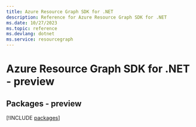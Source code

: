 ```yaml
---
title: Azure Resource Graph SDK for .NET
description: Reference for Azure Resource Graph SDK for .NET
ms.date: 10/27/2023
ms.topic: reference
ms.devlang: dotnet
ms.service: resourcegraph
---
```

# Azure Resource Graph SDK for .NET - preview
## Packages - preview
[!INCLUDE [packages](resource-graph-index.md)]